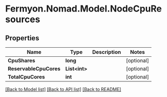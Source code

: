 # Fermyon.Nomad.Model.NodeCpuResources

## Properties

Name | Type | Description | Notes
------------ | ------------- | ------------- | -------------
**CpuShares** | **long** |  | [optional] 
**ReservableCpuCores** | **List&lt;int&gt;** |  | [optional] 
**TotalCpuCores** | **int** |  | [optional] 

[[Back to Model list]](../README.md#documentation-for-models) [[Back to API list]](../README.md#documentation-for-api-endpoints) [[Back to README]](../README.md)

